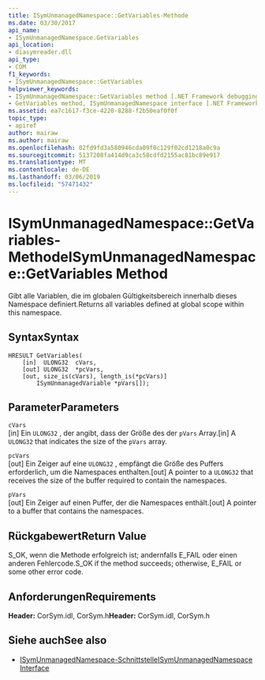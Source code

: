 ```yaml
---
title: ISymUnmanagedNamespace::GetVariables-Methode
ms.date: 03/30/2017
api_name:
- ISymUnmanagedNamespace.GetVariables
api_location:
- diasymreader.dll
api_type:
- COM
f1_keywords:
- ISymUnmanagedNamespace::GetVariables
helpviewer_keywords:
- ISymUnmanagedNamespace::GetVariables method [.NET Framework debugging]
- GetVariables method, ISymUnmanagedNamespace interface [.NET Framework debugging]
ms.assetid: ea7c1617-f3ce-4220-8288-f2b50eaf0f0f
topic_type:
- apiref
author: mairaw
ms.author: mairaw
ms.openlocfilehash: 02fd9fd3a580946cda09f0c129f02cd1218a0c9a
ms.sourcegitcommit: 5137208fa414d9ca3c58cdfd2155ac81bc89e917
ms.translationtype: MT
ms.contentlocale: de-DE
ms.lasthandoff: 03/06/2019
ms.locfileid: "57471432"
---
```

# <a name="isymunmanagednamespacegetvariables-method"></a><span data-ttu-id="88583-102">ISymUnmanagedNamespace::GetVariables-Methode</span><span class="sxs-lookup"><span data-stu-id="88583-102">ISymUnmanagedNamespace::GetVariables Method</span></span>
<span data-ttu-id="88583-103">Gibt alle Variablen, die im globalen Gültigkeitsbereich innerhalb dieses Namespace definiert.</span><span class="sxs-lookup"><span data-stu-id="88583-103">Returns all variables defined at global scope within this namespace.</span></span>  
  
## <a name="syntax"></a><span data-ttu-id="88583-104">Syntax</span><span class="sxs-lookup"><span data-stu-id="88583-104">Syntax</span></span>  
  
```  
HRESULT GetVariables(  
    [in]  ULONG32  cVars,  
    [out] ULONG32  *pcVars,  
    [out, size_is(cVars), length_is(*pcVars)]  
        ISymUnmanagedVariable *pVars[]);  
```  
  
## <a name="parameters"></a><span data-ttu-id="88583-105">Parameter</span><span class="sxs-lookup"><span data-stu-id="88583-105">Parameters</span></span>  
 `cVars`  
 <span data-ttu-id="88583-106">[in] Ein `ULONG32` , der angibt, dass der Größe des der `pVars` Array.</span><span class="sxs-lookup"><span data-stu-id="88583-106">[in] A `ULONG32` that indicates the size of the `pVars` array.</span></span>  
  
 `pcVars`  
 <span data-ttu-id="88583-107">[out] Ein Zeiger auf eine `ULONG32` , empfängt die Größe des Puffers erforderlich, um die Namespaces enthalten.</span><span class="sxs-lookup"><span data-stu-id="88583-107">[out] A pointer to a `ULONG32` that receives the size of the buffer required to contain the namespaces.</span></span>  
  
 `pVars`  
 <span data-ttu-id="88583-108">[out] Ein Zeiger auf einen Puffer, der die Namespaces enthält.</span><span class="sxs-lookup"><span data-stu-id="88583-108">[out] A pointer to a buffer that contains the namespaces.</span></span>  
  
## <a name="return-value"></a><span data-ttu-id="88583-109">Rückgabewert</span><span class="sxs-lookup"><span data-stu-id="88583-109">Return Value</span></span>  
 <span data-ttu-id="88583-110">S_OK, wenn die Methode erfolgreich ist; andernfalls E_FAIL oder einen anderen Fehlercode.</span><span class="sxs-lookup"><span data-stu-id="88583-110">S_OK if the method succeeds; otherwise, E_FAIL or some other error code.</span></span>  
  
## <a name="requirements"></a><span data-ttu-id="88583-111">Anforderungen</span><span class="sxs-lookup"><span data-stu-id="88583-111">Requirements</span></span>  
 <span data-ttu-id="88583-112">**Header:** CorSym.idl, CorSym.h</span><span class="sxs-lookup"><span data-stu-id="88583-112">**Header:** CorSym.idl, CorSym.h</span></span>  
  
## <a name="see-also"></a><span data-ttu-id="88583-113">Siehe auch</span><span class="sxs-lookup"><span data-stu-id="88583-113">See also</span></span>
- [<span data-ttu-id="88583-114">ISymUnmanagedNamespace-Schnittstelle</span><span class="sxs-lookup"><span data-stu-id="88583-114">ISymUnmanagedNamespace Interface</span></span>](../../../../docs/framework/unmanaged-api/diagnostics/isymunmanagednamespace-interface.md)
